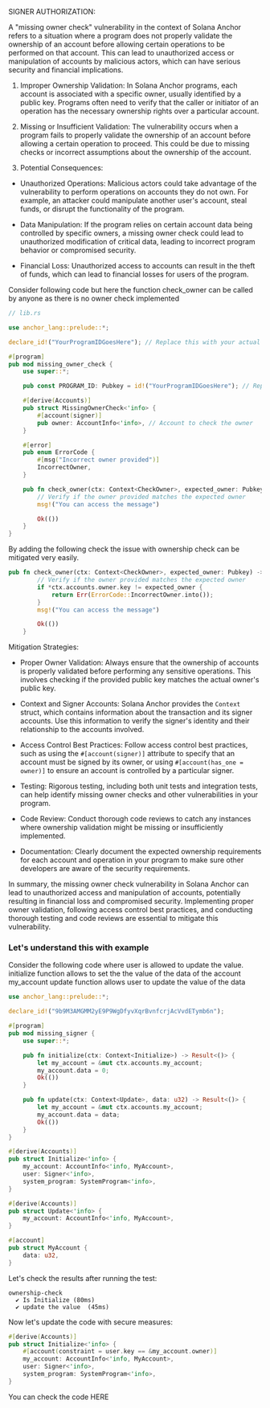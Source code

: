 SIGNER AUTHORIZATION:

A "missing owner check" vulnerability in the context of Solana Anchor refers to a situation where a program does not properly validate the ownership of an account before allowing certain operations to be performed on that account. This can lead to unauthorized access or manipulation of accounts by malicious actors, which can have serious security and financial implications.

1. Improper Ownership Validation: In Solana Anchor programs, each account is associated with a specific owner, usually identified by a public key. Programs often need to verify that the caller or initiator of an operation has the necessary ownership rights over a particular account.

2. Missing or Insufficient Validation: The vulnerability occurs when a program fails to properly validate the ownership of an account before allowing a certain operation to proceed. This could be due to missing checks or incorrect assumptions about the ownership of the account.

3. Potential Consequences:

- Unauthorized Operations: Malicious actors could take advantage of the vulnerability to perform operations on accounts they do not own. For example, an attacker could manipulate another user's account, steal funds, or disrupt the functionality of the program.

- Data Manipulation: If the program relies on certain account data being controlled by specific owners, a missing owner check could lead to unauthorized modification of critical data, leading to incorrect program behavior or compromised security.

- Financial Loss: Unauthorized access to accounts can result in the theft of funds, which can lead to financial losses for users of the program.

Consider following code but here the function check_owner can be called by anyone as there is no owner check implemented
```rust
// lib.rs

use anchor_lang::prelude::*;

declare_id!("YourProgramIDGoesHere"); // Replace this with your actual program ID

#[program]
pub mod missing_owner_check {
    use super::*;

    pub const PROGRAM_ID: Pubkey = id!("YourProgramIDGoesHere"); // Replace this with your actual program ID

    #[derive(Accounts)]
    pub struct MissingOwnerCheck<'info> {
        #[account(signer)]
        pub owner: AccountInfo<'info>, // Account to check the owner
    }

    #[error]
    pub enum ErrorCode {
        #[msg("Incorrect owner provided")]
        IncorrectOwner,
    }

    pub fn check_owner(ctx: Context<CheckOwner>, expected_owner: Pubkey) -> ProgramResult {
        // Verify if the owner provided matches the expected owner
        msg!("You can access the message")

        Ok(())
    }
}
```

By adding the following check the issue with ownership check can be mitigated very easily.
```rust
pub fn check_owner(ctx: Context<CheckOwner>, expected_owner: Pubkey) -> ProgramResult {
        // Verify if the owner provided matches the expected owner
        if *ctx.accounts.owner.key != expected_owner {
            return Err(ErrorCode::IncorrectOwner.into());
        }
        msg!("You can access the message")

        Ok(())
    }

```

Mitigation Strategies:

- Proper Owner Validation: Always ensure that the ownership of accounts is properly validated before performing any sensitive operations. This involves checking if the provided public key matches the actual owner's public key.

- Context and Signer Accounts: Solana Anchor provides the `Context` struct, which contains information about the transaction and its signer accounts. Use this information to verify the signer's identity and their relationship to the accounts involved.

- Access Control Best Practices: Follow access control best practices, such as using the `#[account(signer)]` attribute to specify that an account must be signed by its owner, or using `#[account(has_one = owner)]` to ensure an account is controlled by a particular signer.

- Testing: Rigorous testing, including both unit tests and integration tests, can help identify missing owner checks and other vulnerabilities in your program.

- Code Review: Conduct thorough code reviews to catch any instances where ownership validation might be missing or insufficiently implemented.

- Documentation: Clearly document the expected ownership requirements for each account and operation in your program to make sure other developers are aware of the security requirements.

In summary, the missing owner check vulnerability in Solana Anchor can lead to unauthorized access and manipulation of accounts, potentially resulting in financial loss and compromised security. Implementing proper owner validation, following access control best practices, and conducting thorough testing and code reviews are essential to mitigate this vulnerability.

### Let's understand this with example
Consider the following code where user is allowed to update the value. 
initialize function allows to set the the value of the data of the account my_account
update function allows user to update the value of the data

```rust
use anchor_lang::prelude::*;

declare_id!("9b9M3AMGMM2yE9P9WgDfyvXqrBvnfcrjAcVvdETymb6n");

#[program]
pub mod missing_signer {
    use super::*;

    pub fn initialize(ctx: Context<Initialize>) -> Result<()> {
        let my_account = &mut ctx.accounts.my_account;
        my_account.data = 0; 
        Ok(())
    }

    pub fn update(ctx: Context<Update>, data: u32) -> Result<()> {
        let my_account = &mut ctx.accounts.my_account;
        my_account.data = data; 
        Ok(())
    }
}

#[derive(Accounts)]
pub struct Initialize<'info> {
    my_account: AccountInfo<'info, MyAccount>,
    user: Signer<'info>,
    system_program: SystemProgram<'info>,
}

#[derive(Accounts)]
pub struct Update<'info> {
    my_account: AccountInfo<'info, MyAccount>,
}

#[account]
pub struct MyAccount {
    data: u32,
}
```

Let's check the results after running the test:
```
ownership-check
  ✔ Is Initialize (80ms)
  ✔ update the value  (45ms)
```

Now let's update the code with secure measures:
```rust
#[derive(Accounts)]
pub struct Initialize<'info> {
    #[account(constraint = user.key == &my_account.owner)]
    my_account: AccountInfo<'info, MyAccount>,
    user: Signer<'info>,
    system_program: SystemProgram<'info>,
}
```

You can check the code HERE
